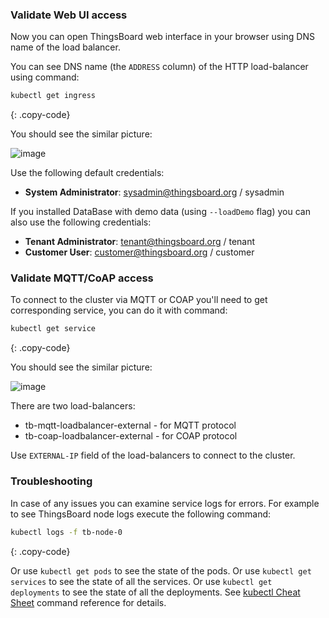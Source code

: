 ### Validate Web UI access

Now you can open ThingsBoard web interface in your browser using DNS name of the load balancer.

You can see DNS name (the `ADDRESS` column) of the HTTP load-balancer using command:

```bash
kubectl get ingress
```
{: .copy-code}

You should see the similar picture:

![image](https://img.thingsboard.io/install/cloud/aws-application-loadbalancers.png)

Use the following default credentials:

- **System Administrator**: sysadmin@thingsboard.org / sysadmin

If you installed DataBase with demo data (using `--loadDemo` flag) you can also use the following credentials:

- **Tenant Administrator**: tenant@thingsboard.org / tenant
- **Customer User**: customer@thingsboard.org / customer

### Validate MQTT/CoAP access

To connect to the cluster via MQTT or COAP you'll need to get corresponding service, you can do it with command:

```bash
kubectl get service
```
{: .copy-code}

You should see the similar picture:

![image](https://img.thingsboard.io/install/cloud/aws-network-loadbalancers.png)


There are two load-balancers:
- tb-mqtt-loadbalancer-external - for MQTT protocol
- tb-coap-loadbalancer-external - for COAP protocol

Use `EXTERNAL-IP` field of the load-balancers to connect to the cluster.

### Troubleshooting

In case of any issues you can examine service logs for errors.
For example to see ThingsBoard node logs execute the following command:

```bash
kubectl logs -f tb-node-0
```
{: .copy-code}

Or use `kubectl get pods` to see the state of the pods.
Or use `kubectl get services` to see the state of all the services.
Or use `kubectl get deployments` to see the state of all the deployments.
See [kubectl Cheat Sheet](https://kubernetes.io/docs/reference/kubectl/cheatsheet/) command reference for details.